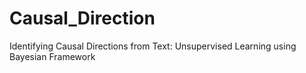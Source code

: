 # Causal_Direction
 Identifying Causal Directions from Text: Unsupervised Learning using Bayesian Framework
